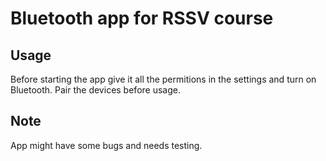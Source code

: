 # Bluetooth app for RSSV course

## Usage

Before starting the app give it all the permitions in the settings and turn on Bluetooth. Pair the devices before usage.

## Note

App might have some bugs and needs testing.
